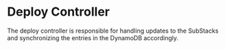 # Deploy Controller

The deploy controller is responsible for handling updates to the SubStacks and synchronizing the entries in the DynamoDB accordingly.
